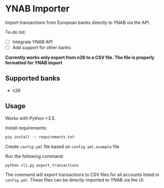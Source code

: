 YNAB Importer
=============

Import transactions from European banks directly to YNAB via the API.

To-do list:
- [ ] Integrate YNAB API
- [ ] Add support for other banks

**Currently works only export from n26 to a CSV file. The file is properly
formatted for YNAB import**


Supported banks
---------------

- n26


Usage
-----

Works with Python >3.5.

Install requirements:

```sh
pip install -r requirements.txt
```

Create `config.yml` file based on `config.yml.example` file.

Run the following command:

```sh
python cli.py export_transactions
```

The command will export transactions to CSV files for all accounts listed in
`config.yml`. These files can be directly imported to YNAB via the UI.